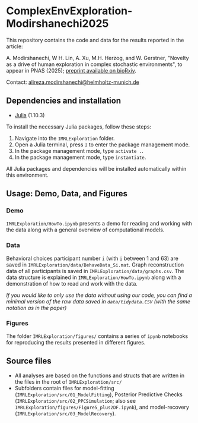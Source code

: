 # ComplexEnvExploration-Modirshanechi2025

This repository contains the code and data for the results reported in the article:

A. Modirshanechi, W H. Lin, A. Xu, M.H. Herzog, and W. Gerstner, "Novelty as a drive of human exploration in complex stochastic environments", to appear in PNAS (2025); [preprint available on bioRxiv](https://www.biorxiv.org/content/10.1101/2022.07.05.498835v3.abstract).

Contact: [alireza.modirshanechi@helmholtz-munich.de](alireza.modirshanechi@helmholtz-munich.de)


## Dependencies and installation

* [Julia](https://julialang.org/) (1.10.3)

To install the necessary Julia packages, follow these steps:

1.  Navigate into the `IMRLExploration` folder.
2.	Open a Julia terminal, press `]` to enter the package management mode.
3.	In the package management mode, type `activate .`.
4.	In the package management mode, type `instantiate`.

All Julia packages and dependencies will be installed automatically within this environment. 


## Usage: Demo, Data, and Figures

### Demo

`IMRLExploration/HowTo.ipynb` presents a demo for reading and working with the data along with a general overview of computational models.

### Data 

Behavioral choices participant number `i` (with `i` between 1 and 63) are saved in `IMRLExploration/data/BehaveData_Si.mat`.
Graph reconstruction data of all participants is saved in `IMRLExploration/data/graphs.csv`.
The data structure is explained in `IMRLExploration/HowTo.ipynb` along with a demonstration of how to read and work with the data.

*If you would like to only use the data without using our code, you can find a minimal version of the raw data saved in `data/tidydata.CSV` (with the same notation as in the paper)*

### Figures

The folder `IMRLExploration/figures/` contains a series of `ipynb` notebooks for reproducing the results presented in different figures.


## Source files

* All analyses are based on the functions and structs that are written in the files in the root of `IMRLExploration/src/`
* Subfolders contain files for model-fitting (`IMRLExploration/src/01_ModelFitting`), Posterior Predictive Checks (`IMRLExploration/src/02_PPCSimulation`; also see `IMRLExploration/figures/Figure5_plus2DF.ipynb`), and model-recovery (`IMRLExploration/src/03_ModelRecovery`).
